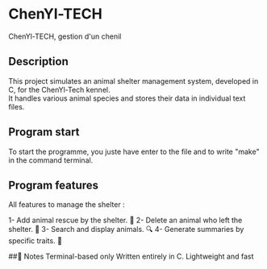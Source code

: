 # ChenYl-TECH
ChenYl-TECH, gestion d'un chenil

## Description
This project simulates an animal shelter management system, developed in C, for the ChenYl-Tech kennel.  
It handles various animal species and stores their data in individual text files.

## Program start
To start the programme, you juste have enter to the file and to write "make" in the command terminal.

## Program features
All features to manage the shelter :

1- Add animal rescue by the shelter. 🐶
2- Delete an animal who left the shelter. 🏡
3- Search and display animals. 🔍
4- Generate summaries by specific traits. 🐾

##📌 Notes
Terminal-based only
Written entirely in C.
Lightweight and fast
